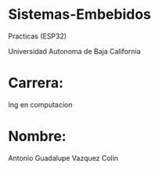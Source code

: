 # Sistemas-Embebidos
Practicas (ESP32)

Universidad Autonoma de Baja California   
# Carrera:  
Ing en computacion    
# Nombre:  
Antonio Guadalupe Vazquez Colin    
